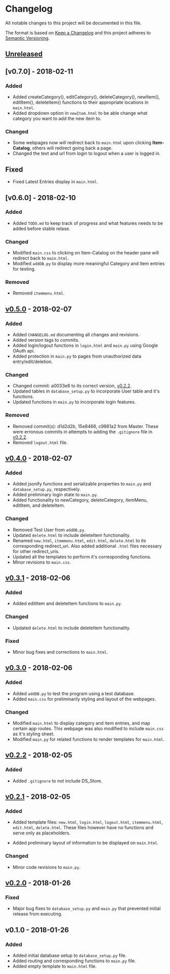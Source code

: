 # Changelog
All notable changes to this project will be documented in this file.

The format is based on [Keep a Changelog](http://keepachangelog.com/en/1.0.0/)
and this project adheres to [Semantic Versioning](http://semver.org/spec/v2.0.0.html).

## [Unreleased]
## [v0.7.0] - 2018-02-11
### Added
- Added createCategory(), editCategory(), deleteCategory(), newItem(), editItem(), deleteItem() functions to their appropriate locations in `main.html`.
- Added dropdown option in `newItem.html` to be able change what category you want to add the new item to.

### Changed
- Some webpages now will redirect back to `main.html` upon clicking **Item-Catalog**, others will redirect going back a page.
- Changed the text and url from login to logout when a user is logged in.

## Fixed
- Fixed Latest Entries display in `main.html`.

## [v0.6.0] - 2018-02-10
### Added
- Added `TODO.md` to keep track of progress and what features needs to be added before stable relase.

### Changed
- Modified `main.css` to clicking on Item-Catalog on the header pane will redirect back to `main.html`.
- Modified `addDB.py` to display more meaningful Category and Item entries for testing.

### Removed
- Removed `itemmenu.html`.

## [v0.5.0] - 2018-02-07
### Added
- Added `CHANGELOG.md` documenting all changes and revisions.
- Added version tags to commits. 
- Added login/logout functions in `login.html` and `main.py` using Google OAuth api.
- Added protection in `main.py` to pages from unauthorized data entry/edit/deletion.

### Changed
- Changed commit: a0033e8 to its correct version, [v0.2.2].
- Updated tables in `database_setup.py` to incorporate User table and it's functions.
- Updated functions in `main.py` to incorporate login features.

### Removed
- Removed commit(s): d1d2d2b, 15e8466, c9861a2 from Master. These were
erronous commits in attempts to adding the `.gitignore` file in [v0.2.2].
- Removed `logout.html` file.

## [v0.4.0] - 2018-02-07
### Added
- Added jsonify functions and serializable properties to `main.py` and `database_setup.py`, respectively.
- Added preliminary login state to `main.py`.
- Added functionality to newCategory, deleteCategory, itemMenu, editItem, and deleteItem.

### Changed
- Removed Test User from `addDB.py`.
- Updated `delete.html` to include deleteItem functionality.
- Renamed `new.html`, `itemmenu.html`, `edit.html`, `delete.html` to its corresponding redirect_uri. Also added additional `.html` files necessary for other redirect_uris.
- Updated all the templates to perform it's corresponding functions.
- Minor revisions to `main.css`.

## [v0.3.1] - 2018-02-06
### Added
- Added editItem and deleteItem functions to `main.py`.

### Changed
- Updated `delete.html` to include deleteItem functionality.

### Fixed
- Minor bug fixes and corrections to `main.html`.

## [v0.3.0] - 2018-02-06
### Added
- Added `addDB.py` to test the program using a test database.
- Added `main.css` for preliminarily styling and layout of the webpages.

### Changed
- Modified `main.html` to display category and item entries, and map certain app routes.
This webpage was also modified to include `main.css` as it's styling sheet.
- Modified `main.py` for related functions to render templates for `main.html`.

## [v0.2.2] - 2018-02-05
### Added
- Added `.gitignore` to not include DS_Store.

## [v0.2.1] - 2018-02-05
### Added
- Added template files: `new.html`, `login.html`, `logout.html`, `itemmenu.html`,
`edit.html`, `delete.html`. These files however have no functions and 
serve only as placeholders.

- Added preliminary layout of information to be displayed on `main.html`.

### Changed
- Minor code revisions to `main.py`.

## [v0.2.0] - 2018-01-26
### Fixed
- Major bug fixes to `database_setup.py` and `main.py` that prevented initial 
release from executing.

## v0.1.0 - 2018-01-26
### Added
- Added initial database setup to `database_setup.py` file.
- Added routing and corresponding functions to `main.py` file.
- Added empty template to `main.html` file.

[Unreleased]: https://github.com/jye0325/Item-Catalog/compare/v0.5.0...HEAD
[v0.5.0]: https://github.com/jye0325/Item-Catalog/compare/v0.4.0...v0.5.0
[v0.4.0]: https://github.com/jye0325/Item-Catalog/compare/v0.3.1...v0.4.0
[v0.3.1]: https://github.com/jye0325/Item-Catalog/compare/v0.3.0...v0.3.1
[v0.3.0]: https://github.com/jye0325/Item-Catalog/compare/v0.2.2...v0.3.0
[v0.2.2]: https://github.com/jye0325/Item-Catalog/compare/v0.2.1...v0.2.2
[v0.2.1]: https://github.com/jye0325/Item-Catalog/compare/v0.2.0...v0.2.1
[v0.2.0]: https://github.com/jye0325/Item-Catalog/compare/v0.1.0...v0.2.0